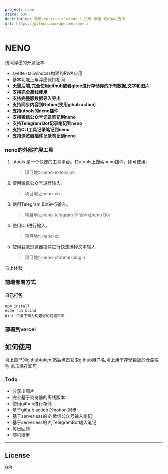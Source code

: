 ```yaml
---
project: neno
stars: 530
description: 使用svelte+tailwindcss 仿照 浮墨 写的pwa应用
url: https://github.com/openneno/neno
---
```


NENO
====

仿照浮墨的开源版本

-   svelte+tailwindcss构建的PWA应用
-   基本功能上与浮墨保持相同
-   **无需后端,完全使用github或者gitee进行存储你的所有数据,文字和图片**
-   **支持完全离线使用**
-   **支持完整版数据导入导出**
-   **支持同步内容到Notion(使用gihub action)**
-   **支持utools的neno插件**
-   **支持微信公众号记录笔记到neno**
-   **支持Telegram Bot记录笔记到neno**
-   **支持CLI工具记录笔记到neno**
-   **支持浏览器插件记录笔记到neno**

### neno的外部扩展工具

1.  utools 是一个快速的工具平台。在utools上搜索neno插件，即可使用。
    
    > 项目地址neno-extension
    
2.  使用微信公众号进行输入。
    
    > 项目地址neno-wx
    
3.  使用Telegram Bot进行输入。
    
    > 项目地址neno-telegram 体验地址neno Bot
    
4.  使用CLI进行输入。
    
    > 项目地址neno-cli
    
5.  使用谷歌浏览器插件进行快速选择文本输入
    
    > 项目地址neno-chrome-plugin
    

马上体验

### 前端部署方式

#### 自己打包

```
npm install
node run build
dist 目录下面为构建好的前端页面
```

### 部署到vercel

如何使用
----

填上自己的githubtoken,然后点击获取github用户名,填上用于存储数据的仓库名称,点击保存即可

### Todo

-   分享出图片
-   完全基于浏览器的离线版本
-   使用github进行存储
-   基于github action 的notion 同步
-   基于serverless的 的微信公众号输入笔记
-   基于serverless的 的TelegramBot输入笔记
-   每日回顾
-   随机漫步

* * *

License
-------

GPL
